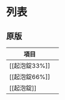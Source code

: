 # 列表
## 原版

| 項目         |     |
| ---------- | --- |
| [[起泡錠33%]] |     |
| [[起泡錠66%]] |     |
| [[起泡錠]]    |     |
